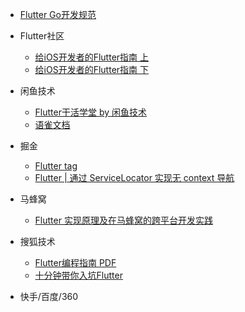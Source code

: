 + [Flutter Go开发规范](https://github.com/alibaba/flutter-go/blob/develop/Flutter_Go%20%E4%BB%A3%E7%A0%81%E5%BC%80%E5%8F%91%E8%A7%84%E8%8C%83.md)
  
+ Flutter社区  

  + [给iOS开发者的Flutter指南 上](https://mp.weixin.qq.com/s/PnLVvOuP7eDa-EjyXAvgdw)
  + [给iOS开发者的Flutter指南 下](https://mp.weixin.qq.com/s/59w9e3pdnT5-GqF98J0gYQ)

+ 闲鱼技术
  
  + [Flutter干活学堂 by 闲鱼技术](https://zhuanlan.zhihu.com/xytech)
  + [语雀文档](https://www.yuque.com/xytech/flutter)

+ 掘金
  + [Flutter tag](https://juejin.im/tag/Flutter?sort=hottest)
  + [Flutter | 通过 ServiceLocator 实现无 context 导航](https://juejin.im/post/5d1daadbe51d457759648755)
+ 马蜂窝
  + [Flutter 实现原理及在马蜂窝的跨平台开发实践](https://mp.weixin.qq.com/s?__biz=Mzg5MTA4Mzg5NA==&mid=2247483750&idx=1&sn=d018df8b4639f2ff3e6666021de694f5&chksm=cfd38c7ff8a40569d0ec29f00c70553d106a7e0403a5cb47d9d00b02cd86da7261875bc77e25&scene=21#wechat_redirect)

+ 搜狐技术
  + [Flutter编程指南 PDF](https://github.com/DeveloperErenLiu/Flutter-PDF)
  + [十分钟带你入坑Flutter](https://mp.weixin.qq.com/s/f9Ow954gBBK2Qpxj8Ifdxg)

+ 快手/百度/360